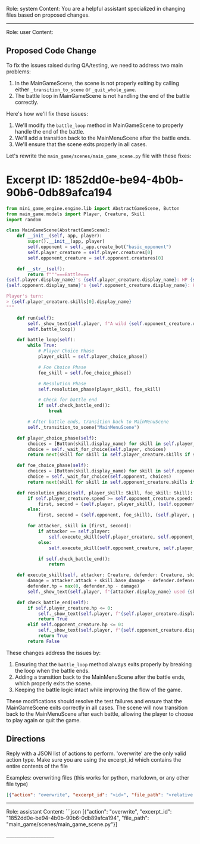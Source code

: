 Role: system
Content: You are a helpful assistant specialized in changing files based on proposed changes.
__________________
Role: user
Content: 
## Proposed Code Change
To fix the issues raised during QA/testing, we need to address two main problems:

1. In the MainGameScene, the scene is not properly exiting by calling either `_transition_to_scene` or `_quit_whole_game`.
2. The battle loop in MainGameScene is not handling the end of the battle correctly.

Here's how we'll fix these issues:

1. We'll modify the `battle_loop` method in MainGameScene to properly handle the end of the battle.
2. We'll add a transition back to the MainMenuScene after the battle ends.
3. We'll ensure that the scene exits properly in all cases.

Let's rewrite the `main_game/scenes/main_game_scene.py` file with these fixes:

# Excerpt ID: 1852dd0e-be94-4b0b-90b6-0db89afca194
```python main_game/scenes/main_game_scene.py
from mini_game_engine.engine.lib import AbstractGameScene, Button
from main_game.models import Player, Creature, Skill
import random

class MainGameScene(AbstractGameScene):
    def __init__(self, app, player):
        super().__init__(app, player)
        self.opponent = self._app.create_bot("basic_opponent")
        self.player_creature = self.player.creatures[0]
        self.opponent_creature = self.opponent.creatures[0]

    def __str__(self):
        return f"""===Battle===
{self.player.display_name}'s {self.player_creature.display_name}: HP {self.player_creature.hp}/{self.player_creature.max_hp}
{self.opponent.display_name}'s {self.opponent_creature.display_name}: HP {self.opponent_creature.hp}/{self.opponent_creature.max_hp}

Player's turn:
> {self.player_creature.skills[0].display_name}
"""

    def run(self):
        self._show_text(self.player, f"A wild {self.opponent_creature.display_name} appeared!")
        self.battle_loop()

    def battle_loop(self):
        while True:
            # Player Choice Phase
            player_skill = self.player_choice_phase()

            # Foe Choice Phase
            foe_skill = self.foe_choice_phase()

            # Resolution Phase
            self.resolution_phase(player_skill, foe_skill)

            # Check for battle end
            if self.check_battle_end():
                break

        # After battle ends, transition back to MainMenuScene
        self._transition_to_scene("MainMenuScene")

    def player_choice_phase(self):
        choices = [Button(skill.display_name) for skill in self.player_creature.skills]
        choice = self._wait_for_choice(self.player, choices)
        return next(skill for skill in self.player_creature.skills if skill.display_name == choice.display_name)

    def foe_choice_phase(self):
        choices = [Button(skill.display_name) for skill in self.opponent_creature.skills]
        choice = self._wait_for_choice(self.opponent, choices)
        return next(skill for skill in self.opponent_creature.skills if skill.display_name == choice.display_name)

    def resolution_phase(self, player_skill: Skill, foe_skill: Skill):
        if self.player_creature.speed >= self.opponent_creature.speed:
            first, second = (self.player, player_skill), (self.opponent, foe_skill)
        else:
            first, second = (self.opponent, foe_skill), (self.player, player_skill)

        for attacker, skill in [first, second]:
            if attacker == self.player:
                self.execute_skill(self.player_creature, self.opponent_creature, skill)
            else:
                self.execute_skill(self.opponent_creature, self.player_creature, skill)

            if self.check_battle_end():
                return

    def execute_skill(self, attacker: Creature, defender: Creature, skill: Skill):
        damage = attacker.attack + skill.base_damage - defender.defense
        defender.hp = max(0, defender.hp - damage)
        self._show_text(self.player, f"{attacker.display_name} used {skill.display_name}! {defender.display_name} took {damage} damage!")

    def check_battle_end(self):
        if self.player_creature.hp <= 0:
            self._show_text(self.player, f"{self.player_creature.display_name} fainted! You lose!")
            return True
        elif self.opponent_creature.hp <= 0:
            self._show_text(self.player, f"{self.opponent_creature.display_name} fainted! You win!")
            return True
        return False
```

These changes address the issues by:

1. Ensuring that the `battle_loop` method always exits properly by breaking the loop when the battle ends.
2. Adding a transition back to the MainMenuScene after the battle ends, which properly exits the scene.
3. Keeping the battle logic intact while improving the flow of the game.

These modifications should resolve the test failures and ensure that the MainGameScene exits correctly in all cases. The scene will now transition back to the MainMenuScene after each battle, allowing the player to choose to play again or quit the game.

## Directions
Reply with a JSON list of actions to perform. 'overwrite' are the only valid action type. 
Make sure you are using the excerpt_id which contains the entire contents of the file

Examples:
overwriting files (this works for python, markdown, or any other file type)
```json output_example1
[{"action": "overwrite", "excerpt_id": "<id>", "file_path": "<relative file path>"}]
```

__________________
Role: assistant
Content: ```json
[{"action": "overwrite", "excerpt_id": "1852dd0e-be94-4b0b-90b6-0db89afca194", "file_path": "main_game/scenes/main_game_scene.py"}]
```
__________________
